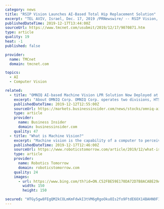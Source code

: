 ```yaml
---
category: news
title: "RSIP Vision Launches AI-Based Total Hip Replacement Solution"
excerpt: "TEL AVIV, Israel, Dec. 17, 2019 /PRNewswire/ -- RSIP Vision, a global leader in artificial intelligence (AI), computer vision, and image processing technology, announced today a new AI-based total hip replacement solution that provides a precise ..."
publishedDateTime: 2019-12-17T13:44:00Z
sourceUrl: https://www.tmcnet.com/usubmit/2019/12/17/9070871.htm
type: article
quality: 19
heat: -1
published: false

provider:
  name: TMCnet
  domain: tmcnet.com

topics:
  - AI
  - Computer Vision

related:
  - title: "OMNIQ AI-based Machine Vision LPR Solution Now Deployed at 30 U.S. Airports"
    excerpt: "About OMNIQ Corp. OMNIQ Corp. operates two divisions, HTS Image Processing and Quest Solution. HTS Image Processing is a leading provider of computer vision image processing-based solutions using patented and proprietary AI technology to provide real-time surveillance and monitoring for homeland security, traffic & parking management ..."
    publishedDateTime: 2019-12-12T12:55:00Z
    sourceUrl: https://markets.businessinsider.com/news/stocks/omniq-ai-based-machine-vision-lpr-solution-now-deployed-at-30-u-s-airports-1028758991
    type: article
    provider:
      name: Business Insider
      domain: businessinsider.com
    quality: 47
  - title: "What is Machine Vision?"
    excerpt: "Machine vision is the capability of a computer to perceive the environment. One or more video cameras are used with analog-to-digital conversion and digital signal processing. The image data is sent to a computer or robot controller. Human eyes are responsive to electromagnetic wavelengths from 390 to 770 nanometers, while video cameras can ..."
    publishedDateTime: 2019-12-17T12:46:00Z
    sourceUrl: https://www.roboticstomorrow.com/article/2019/12/what-is-machine-vision/14548/
    type: article
    provider:
      name: Robotics Tomorrow
      domain: roboticstomorrow.com
    quality: 24
    images:
      - url: https://www.bing.com/th?id=ON.C52FBE59E170DA72D7B8ACABE29ACAD8
        width: 150
        height: 150

secured: "HTGy5gw8FEgQM2kCOLmKmFdwkI3tVM6gRgoOkuOIs2fo9FtdE6OX14BAHN0F1Lx+wAZ2qJnoKgCcfq9U3WN8EqdQ9FO/0me9xulLcIplEdUA47ntpbcf6hax4PX//GvrOyHHF/FtxAAyLEzG3WdIJ4Rfo5NwnI+LV6Roh2LlcnjedopbstfZ2fqKBBLeFSQPdfKALS8YE58xmitBWVVenkJfFOiYMG0obZLqgBwn1r2LttFWS/An6e7UfwIIk4UTupDgvHFaozuM0vK+qeUlVg==;SXhLDMROFLtGc5S6kHOevg=="
---
```


